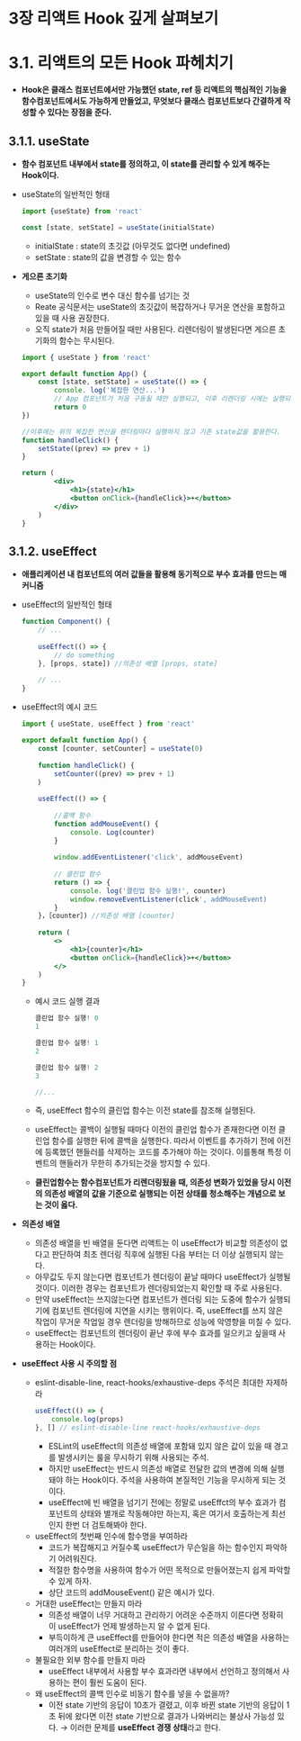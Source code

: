 # 3장 리액트 Hook 깊게 살펴보기

# 3.1. 리액트의 모든 Hook 파헤치기

- **Hook은 클래스 컴포넌트에서만 가능했던 state, ref 등 리액트의 핵심적인 기능을 함수컴포넌트에서도 가능하게 만들었고, 무엇보다 클래스 컴포넌트보다 간결하게 작성할 수 있다는 장점을 준다.**

## 3.1.1. useState

- **함수 컴포넌트 내부에서 state를 정의하고, 이 state를 관리할 수 있게 해주는 Hook이다.**
- useState의 일반적인 형태
    
    ```jsx
    import {useState} from 'react'
    
    const [state, setState] = useState(initialState)
    ```
    
    - initialState : state의 초깃값 (아무것도 없다면 undefined)
    - setState : state의 값을 변경할 수 있는 함수
- **게으른 초기화**
    - useState의 인수로 변수 대신 함수를 넘기는 것
    - Reate 공식문서는 useState의 초깃값이 복잡하거나 무거운 연산을 포함하고 있을 때 사용 권장한다.
    - 오직 state가 처음 만들어질 때만 사용된다. 리렌더링이 발생된다면 게으른 초기화의 함수는 무시된다.
    
    ```jsx
    import { useState } from 'react'
    
    export default function App() {
    	const [state, setState] = useState(() => {
    		console. log('복잡한 연산...') 
    		// App 컴포넌트가 처음 구동될 때만 실행되고, 이후 리렌더링 시에는 실행되지 않는다.
    		return 0
    })
    
    //이후에는 위의 복잡한 연산을 렌더링마다 실행하지 않고 기존 state값을 활용한다.
    function handleClick() {
    	setState((prev) => prev + 1)
    }
    
    return (
    		<div>
    			<h1>{state}</h1>
    			<button onClick={handleClick}>+</button>
    		</div>
    	)
    }
    ```
    

## 3.1.2. useEffect

- **애플리케이션 내 컴포넌트의 여러 값들을 활용해 동기적으로 부수 효과를 만드는 매커니즘**
- useEffect의 일반적인 형태
    
    ```jsx
    function Component() {
    	// ...
    	
    	useEffect(() => {
    		// do something
    	}, [props, state]) //의존성 배열 [props, state]
    	
    	// ...
    }
    ```
    
- useEffect의 예시 코드
    
    ```jsx
    import { useState, useEffect } from 'react'
    
    export default function App() {
    	const [counter, setCounter] = useState(0)
    		
    	function handleClick() {
    		setCounter((prev) => prev + 1)
    	｝
    	
    	useEffect(() => {
    	
    		//콜백 함수
    		function addMouseEvent() {
    			console. Log(counter)
    		}
    	
    		window.addEventListener('click', addMouseEvent)
    	
    		// 클린업 함수
    		return () => {
    			console. log('클린업 함수 실행!', counter)
    			window.removeEventListener(click', addMouseEvent)
    		}
    	}，［counter］) //의존성 배열 [counter]
    	
    	return (
    		<>
    			<h1>{counter}</h1>
    			<button onClick={handleClick}>+</button>
    		</>
    	)
    }
    ```
    
    - 예시 코드 실행 결과
        
        ```jsx
        클린업 함수 실행! 0
        1
        
        클린업 함수 실행! 1
        2
        
        클린업 함수 실행! 2
        3
        
        //...
        ```
        
    
    - 즉, useEffect 함수의 클린업 함수는 이전 state를 참조해 실행된다.
    - useEffect는 콜백이 실행될 때마다 이전의 클린업 함수가 존재한다면 이전 클린업 함수를 실행한 뒤에 콜백을 실행한다. 
    따라서 이벤트를 추가하기 전에 이전에 등록했던 핸들러를 삭제하는 코드를 추가해야 하는 것이다. 이를통해 특정 이벤트의 핸들러가 무한히 추가되는것을 방지할 수 있다.
    - **클린업함수는 함수컴포넌트가 리렌더링됬을 때, 의존성 변화가 있었을 당시 이전의 의존성 배열의 값을 기준으로 실행되는 이전 상태를 청소해주는 개념으로 보는 것이 옳다.**

- **의존성 배열**
    - 의존성 배열을 빈 배열을 둔다면 리액트는 이 useEffect가 비교할 의존성이 없다고 판단하여 최초 렌더링 직후에 실행된 다음 부터는 더 이상 실행되지 않는다.
    - 아무값도 두지 않는다면 컴포넌트가 렌더링이 끝날 때마다 useEffect가 실행될 것이다.
    이러한 경우는 컴포넌트가 렌더링되었는지 확인할 때 주로 사용된다.
    - 만약 useEffect는 쓰지않는다면 컴포넌트가 렌더링 되는 도중에 함수가 실행되기에 컴포넌트 렌더링에 지연을 시키는 행위이다. 
    즉, useEffect를 쓰지 않은 작업이 무거운 작업일 경우 렌더링을 방해하므로 성능에 악영향을 미칠 수 있다.
    - useEffect는 컴포넌트의 렌더링이 끝난 후에 부수 효과를 일으키고 싶을때 사용하는 Hook이다.
    
- **useEffect 사용 시 주의할 점**
    - eslint-disable-line, react-hooks/exhaustive-deps 주석은 최대한 자제하라
        ```jsx
        useEffect(() => {
            console.log(props)
        }, [] // eslint-disable-line react-hooks/exhaustive-deps
        ```
        - ESLint의 useEffect의 의존성 배열에 포함돼 있지 않은 값이 있을 때 경고를 발생시키는 룰을 무시하기 위해 사용되는 주석.
        - 하지만 useEffect는 반드시 의존성 배열로 전달한 값의 변경에 의해 실행돼야 하는 Hook이다. 주석을 사용하여 본질적인 기능을 무시하게 되는 것이다.
        - useEffect에 빈 배열을 넘기기 전에는 정말로 useEffct의 부수 효과가 컴포넌트의 상태와 별개로 작동해야만 하는지, 혹은 여기서 호출하는게 최선인지 한번 더 검토해봐야 한다.
    - useEffect의 첫번째 인수에 함수명을 부여하라
        - 코드가 복잡해지고 커질수록 useEffect가 무슨일을 하는 함수인지 파악하기 어려워진다.
        - 적절한 함수명을 사용하여 함수가 어떤 목적으로 만들어졌는지 쉽게 파악할 수 있게 하자.
        - 상단 코드의 addMouseEvent() 같은 예시가 있다.
    - 거대한 useEffect는 만들지 마라
        - 의존성 배열이 너무 거대하고 관리하기 어려운 수준까지 이른다면 정확히 이 useEffect가 언제 발생하는지 알 수 없게 된다.
        - 부득이하게 큰 useEffect를 만들어야 한다면 적은 의존성 배열을 사용하는 여러개의 useEffect로 분리하는 것이 좋다.
    - 불필요한 외부 함수를 만들지 마라
        - useEffect 내부에서 사용할 부수 효과라면 내부에서 선언하고 정의해서 사용하는 편이 훨씬 도움이 된다.
    - 왜 useEffect의 콜백 인수로 비동기 함수를 넣을 수 없을까?
        - 이전 state 기반의 응답이 10초가 결렸고, 이후 바뀐 state 기반의 응답이 1초 뒤에 왔다면 이전 state 기반으로 결과가 나와버리는 불상사 가능성 있다.
        → 이러한 문제를 **useEffect 경쟁 상태**라고 한다.